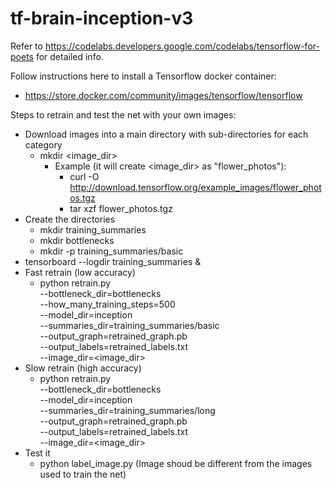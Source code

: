 # tf-brain-inception-v3

Refer to https://codelabs.developers.google.com/codelabs/tensorflow-for-poets for detailed info.

Follow instructions here to install a Tensorflow docker container:
- https://store.docker.com/community/images/tensorflow/tensorflow

Steps to retrain and test the net with your own images:
- Download images into a main directory with sub-directories for each category
  - mkdir <image_dir>
    - Example (it will create <image_dir> as "flower_photos"):
      - curl -O http://download.tensorflow.org/example_images/flower_photos.tgz
      - tar xzf flower_photos.tgz
- Create the directories
  - mkdir training_summaries
  - mkdir bottlenecks
  - mkdir -p training_summaries/basic
- tensorboard --logdir training_summaries &
- Fast retrain (low accuracy)
  - python retrain.py \
    --bottleneck_dir=bottlenecks \
    --how_many_training_steps=500 \
    --model_dir=inception \
    --summaries_dir=training_summaries/basic \
    --output_graph=retrained_graph.pb \
    --output_labels=retrained_labels.txt \
    --image_dir=<image_dir>
- Slow retrain (high accuracy) 
  - python retrain.py \
    --bottleneck_dir=bottlenecks \
    --model_dir=inception \
    --summaries_dir=training_summaries/long \
    --output_graph=retrained_graph.pb \
    --output_labels=retrained_labels.txt \
    --image_dir=<image_dir>
- Test it
  - python label_image.py <new image to check> (Image shoud be different from the images used to train the net)
